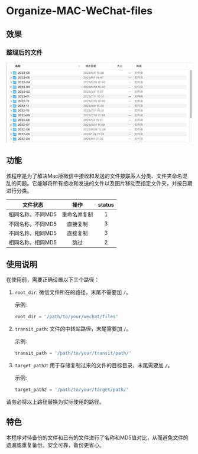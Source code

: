# Organize-MAC-WeChat-files

## 效果

### 整理后的文件
![img_1.png](img_1.png)
## 功能

该程序是为了解决Mac版微信中接收和发送的文件按联系人分类、文件夹命名混乱的问题。它能够将所有接收和发送的文件以及图片移动至指定文件夹，并按日期进行分类。

| 文件状态 | 操作 | status |
|:------------:|:-------:|:---------:|
| 相同名称，不同MD5 | 重命名并复制 | 1 |
| 不同名称，不同MD5 | 直接复制 | 3 |
| 不同名称，相同MD5 | 直接复制 | 3 |
| 相同名称，相同MD5 | 跳过 | 2 |

## 使用说明

在使用前，需要正确设置以下三个路径：

1. `root_dir`: 微信文件所在的路径，末尾不需要加 `/`。

    示例: 
    ```python
    root_dir = '/path/to/your/wechat/files'
    ```

2. `transit_path`: 文件的中转站路径，末尾需要加 `/`。

    示例:
    ```python
    transit_path = '/path/to/your/transit/path/'
    ```

3. `target_path2`: 用于存储复制过来的文件的目标目录，末尾需要加 `/`。

    示例:
    ```python
    target_path2 = '/path/to/your/target/path/'
    ```
请务必将以上路径替换为实际使用的路径。

## 特色

本程序对待备份的文件和已有的文件进行了名称和MD5值对比，从而避免文件的遗漏或重复备份。安全可靠，备份更省心。




